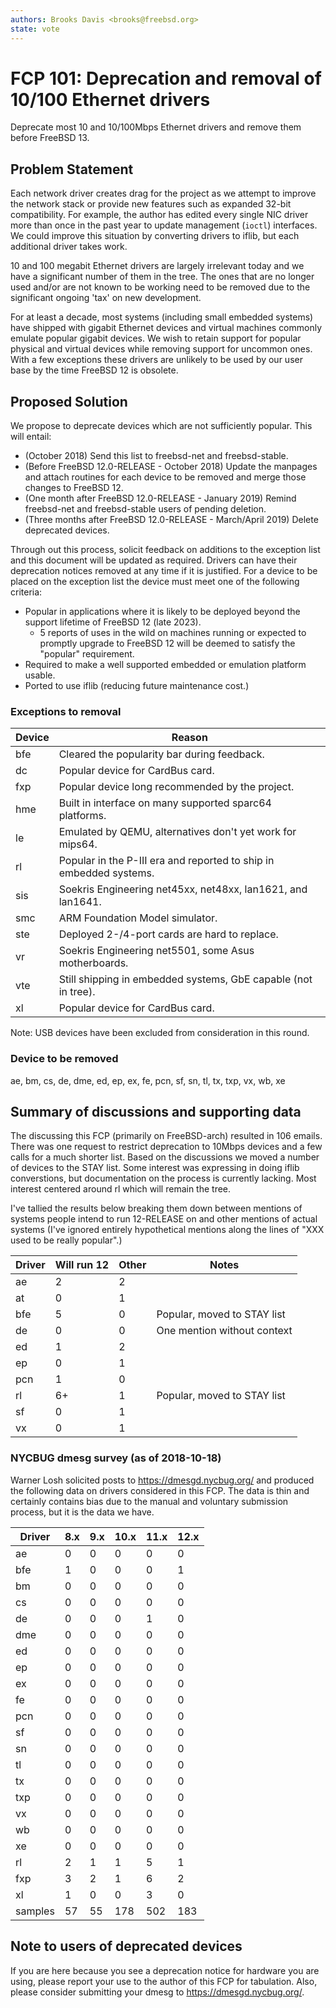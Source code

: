 ```yaml
---
authors: Brooks Davis <brooks@freebsd.org>
state: vote
---
```


# FCP 101: Deprecation and removal of 10/100 Ethernet drivers

Deprecate most 10 and 10/100Mbps Ethernet drivers and remove them before
FreeBSD 13.

## Problem Statement

Each network driver creates drag for the project as we attempt to
improve the network stack or provide new features such as expanded
32-bit compatibility.  For example, the author has edited every single
NIC driver more than once in the past year to update management (`ioctl`)
interfaces.  We could improve this situation by converting drivers to
iflib, but each additional driver takes work.

10 and 100 megabit Ethernet drivers are largely irrelevant today
and we have a significant number of them in the tree.  The ones that
are no longer used and/or are not known to be working need to be
removed due to the significant ongoing 'tax' on new development.

For at least a decade, most systems (including small embedded
systems) have shipped with gigabit Ethernet devices and virtual
machines commonly emulate popular gigabit devices.  We wish to
retain support for popular physical and virtual devices while
removing support for uncommon ones.  With a few exceptions these
drivers are unlikely to be used by our user base by the time FreeBSD
12 is obsolete.

## Proposed Solution

We propose to deprecate devices which are not sufficiently popular.  This
will entail:
 - (October 2018) Send this list to freebsd-net and freebsd-stable.
 - (Before FreeBSD 12.0-RELEASE - October 2018) Update the manpages and
   attach routines for each device to be removed and merge those changes
   to FreeBSD 12.
 - (One month after FreeBSD 12.0-RELEASE - January 2019) Remind
   freebsd-net and freebsd-stable users of pending deletion.
 - (Three months after FreeBSD 12.0-RELEASE - March/April 2019) Delete
   deprecated devices.

Through out this process, solicit feedback on additions to the exception
list and this document will be updated as required. Drivers can have
their deprecation notices removed at any time if it is justified. For a
device to be placed on the exception list the device must meet one of
the following criteria:

 - Popular in applications where it is likely to be deployed beyond the
   support lifetime of FreeBSD 12 (late 2023).
   - 5 reports of uses in the wild on machines running or expected to
     promptly upgrade to FreeBSD 12 will be deemed to satisfy the "popular"
     requirement.
 - Required to make a well supported embedded or emulation platform usable.
 - Ported to use iflib (reducing future maintenance cost.)

### Exceptions to removal

Device | Reason
-------|-------------------------------------------------
bfe    | Cleared the popularity bar during feedback.
dc     | Popular device for CardBus card.
fxp    | Popular device long recommended by the project.
hme    | Built in interface on many supported sparc64 platforms.
le     | Emulated by QEMU, alternatives don't yet work for mips64.
rl     | Popular in the P-III era and reported to ship in embedded systems.
sis    | Soekris Engineering net45xx, net48xx, lan1621, and lan1641.
smc    | ARM Foundation Model simulator.
ste    | Deployed 2-/4-port cards are hard to replace.
vr     | Soekris Engineering net5501, some Asus motherboards.
vte    | Still shipping in embedded systems, GbE capable (not in tree).
xl     | Popular device for CardBus card.

Note: USB devices have been excluded from consideration in this round.

### Device to be removed

ae, bm, cs, de, dme, ed, ep, ex, fe, pcn, sf, sn, tl, tx, txp, vx, wb, xe

## Summary of discussions and supporting data

The discussing this FCP (primarily on FreeBSD-arch) resulted in 106
emails.  There was one request to restrict deprecation to 10Mbps
devices and a few calls for a much shorter list.  Based on the
discussions we moved a number of devices to the STAY list.  Some
interest was expressing in doing iflib converstions, but documentation
on the process is currently lacking.  Most interest centered around rl
which will remain the tree.

I've tallied the results below breaking them down between mentions of
systems people intend to run 12-RELEASE on and other mentions of actual
systems (I've ignored entirely hypothetical mentions along the lines of
"XXX used to be really popular".)

| Driver | Will run 12 | Other | Notes |
|--------|-------------|-------|-------|
| ae  | 2 | 2 | |
| at  | 0 | 1 | |
| bfe | 5 | 0 | Popular, moved to STAY list |
| de  | 0 | 0 | One mention without context |
| ed  | 1 | 2 | |
| ep  | 0 | 1 | |
| pcn | 1 | 0 | |
| rl  | 6+ | 1 | Popular, moved to STAY list |
| sf  | 0 | 1 | |
| vx  | 0 | 1 | |

### NYCBUG dmesg survey (as of 2018-10-18)

Warner Losh solicited posts to https://dmesgd.nycbug.org/ and produced
the following data on drivers considered in this FCP.  The data is thin
and certainly contains bias due to the manual and voluntary submission
process, but it is the data we have.

| Driver | 8.x | 9.x | 10.x | 11.x | 12.x |
| --- | --- | --- | --- | --- | --- |
| ae | 0 | 0 | 0 | 0 | 0 |
| bfe | 1 | 0 | 0 | 0 | 1 |
| bm | 0 | 0 | 0 | 0 | 0 |
| cs | 0 | 0 | 0 | 0 | 0 |
| de | 0 | 0 | 0 | 1 | 0 |
| dme | 0 | 0 | 0 | 0 | 0 |
| ed | 0 | 0 | 0 | 0 | 0 |
| ep | 0 | 0 | 0 | 0 | 0 |
| ex | 0 | 0 | 0 | 0 | 0 |
| fe | 0 | 0 | 0 | 0 | 0 |
| pcn | 0 | 0 | 0 | 0 | 0 |
| sf | 0 | 0 | 0 | 0 | 0 |
| sn | 0 | 0 | 0 | 0 | 0 |
| tl | 0 | 0 | 0 | 0 | 0 |
| tx | 0 | 0 | 0 | 0 | 0 |
| txp | 0 | 0 | 0 | 0 | 0 |
| vx | 0 | 0 | 0 | 0 | 0 |
| wb | 0 | 0 | 0 | 0 | 0 |
| xe | 0 | 0 | 0 | 0 | 0 |
| rl |  2 | 1 | 1 | 5 | 1 |
| fxp | 3 | 2 | 1 | 6 | 2 |
| xl | 1 | 0 | 0 | 3 | 0 |
| samples | 57 | 55 | 178 | 502 | 183 |

## Note to users of deprecated devices

If you are here because you see a deprecation notice for hardware you
are using, please report your use to the author of this FCP for tabulation.
Also, please consider submitting your dmesg to
https://dmesgd.nycbug.org/.
